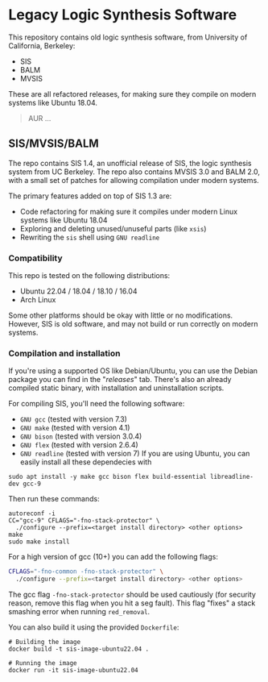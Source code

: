 # Legacy Logic Synthesis Software

This repository contains old logic synthesis software, from University of California, Berkeley:
- SIS
- BALM
- MVSIS

These are all refactored releases, for making sure they compile on modern systems like Ubuntu 18.04.

> AUR ...

## SIS/MVSIS/BALM

The repo contains SIS 1.4, an unofficial release of SIS, the logic synthesis
system from UC Berkeley. The repo also contains MVSIS 3.0 and BALM 2.0, with a
small set of patches for allowing compilation under modern systems.

The primary features added on top of SIS 1.3 are:
- Code refactoring for making sure it compiles under modern Linux systems like Ubuntu 18.04
- Exploring and deleting unused/unuseful parts (like `xsis`)
- Rewriting the `sis` shell using `GNU readline`

### Compatibility

This repo is tested on the following distributions:
  - Ubuntu 22.04 / 18.04 / 18.10 / 16.04
  - Arch Linux

Some other platforms should be okay with little or no modifications.  However,
SIS is old software, and may not build or run correctly on modern systems.

### Compilation and installation

If you're using a supported OS like Debian/Ubuntu, you can use the Debian
package you can find in the "_releases_" tab.  There's also an already compiled
static binary, with installation and uninstallation scripts.

For compiling SIS, you'll need the following software:
- `GNU gcc` (tested with version 7.3)
- `GNU make` (tested with version 4.1)
- `GNU bison` (tested with version 3.0.4)
- `GNU flex` (tested with version 2.6.4)
- `GNU readline` (tested with version 7)
If you are using Ubuntu, you can easily install all these dependecies with
```shell
sudo apt install -y make gcc bison flex build-essential libreadline-dev gcc-9
```

Then run these commands:

```shell
autoreconf -i
CC="gcc-9" CFLAGS="-fno-stack-protector" \
  ./configure --prefix=<target install directory> <other options>
make
sudo make install
```

For a high version of gcc (10+) you can add the following flags:

```sh
CFLAGS="-fno-common -fno-stack-protector" \
  ./configure --prefix=<target install directory> <other options>
```

The gcc flag `-fno-stack-protector` should be used cautiously (for security
reason, remove this flag when you hit a seg fault). This flag "fixes" a stack
smashing error when running `red_removal`. 

You can also build it using the provided `Dockerfile`:

```shell
# Building the image
docker build -t sis-image-ubuntu22.04 .

# Running the image
docker run -it sis-image-ubuntu22.04
```
